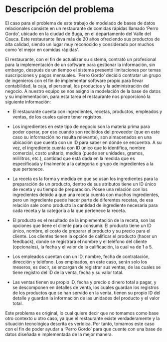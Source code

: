 # **Descripción del problema**

El caso para el problema de este trabajo de modelado de bases de datos relacionales consiste en un restaurante de comidas rápidas llamado ‘Perro Gordo’, ubicado en la ciudad de Buga, en el departamento del Valle del Cauca. Este restaurante lleva más de 20 años ofreciendo sus productos de alta calidad, siendo un lugar muy reconocido y considerado por muchos como ‘el mejor en comidas rápidas’.

El restaurante, con el fin de actualizar su sistema, contrató un profesional para la implementación de un software para gestionar la información, sin embargo, después de un tiempo el sistema presentó limitaciones por temas suscripciones y pagos mensuales. ‘Perro Gordo’ decidió contratar un grupo de ingenieros con el fin de implementar software propio para llevar contabilidad, la caja, el personal, los productos y la administración del negocio. A nuestro equipo se nos asignó la modelación de la base de datos y su implementación, para esta tarea el restaurante nos proporcionó la siguiente información:

* El restaurante cuenta con ingredientes, recetas, productos, empleados y ventas, de los cuales quiere tener registros. 

* Los ingredientes en este tipo de negocio son la materia prima para poder operar, por eso cuando son recibidos del proveedor (que en este caso su información no resulta relevante), son almacenados en una ubicación que cuenta con un ID para saber en dónde se encuentra. A su vez, el ingrediente cuenta con ID único que lo identifica, nombre comercial, costo unitario, medida (puede ser unidades, gramos, mililitros, etc.), cantidad que está dada en la medida que es especificada y finalmente a la categoría o grupo de ingredientes a la que pertenece.

* La receta es la forma y medida en que se usan los ingredientes para la preparación de un producto, dentro de sus atributos tiene un ID único de receta y su tiempo de preparación. Posee una relación con los ingredientes debido a que una receta cuenta con muchos ingredientes, pero un ingrediente puede hacer parte de diferentes recetas, de esa relación sale como producto la cantidad de ingrediente necesaria para cada receta y la categoría a la que pertenece la receta.

* El producto es el resultado de la implementación de la receta, son las opciones que tiene el cliente para consumir. El producto tiene un ID único, nombre, el costo de preparar el producto y su precio para el cliente. Los clientes tienen la opción de calificar el producto (hacer un feedback), donde se registrará el nombre y el teléfono del cliente (opcionales), la fecha y el valor de la calificación, la cual va de $1$ a $5$.

* Los empleados cuentan con un ID, nombre, fecha de contratación, dirección y teléfono. Los empleados, en este caso, serán solo los meseros, es decir, se encargan de registrar sus ventas, de las cuales se tiene registro del ID de la venta, fecha y su valor total. 

* Las ventas tienen su propio ID, fecha y precio o dinero total a pagar, y se descomponen en detalles de venta, los cuales guardan los registros de los productos que se han servido en la venta, tienen su propio ID del detalle y guardan la información de las unidades del producto y el valor total.

Este problema es original, lo cual quiere decir que no tomamos como base otro contexto u otro caso, ya que el restaurante existe verdaderamente y la situación tecnológica descrita es verídica. Por tanto, tomamos este caso con el fin de poder ayudar a ‘Perro Gordo’ para que cuente con una base de datos diseñada e implementada de la mejor manera.
